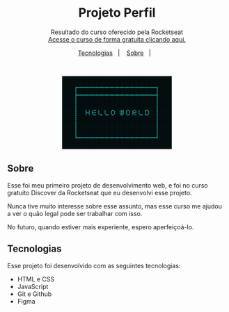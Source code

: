 <h1 align="center"> Projeto Perfil </h1>

<p align="center">Resultado do curso oferecido pela Rocketseat <br/>
<a href="https://lp.rocketseat.com.br/devlinks/inscricao?utm_source=github&utm_medium=descricao&utm_campaign=capture-devlinks&utm_term=organic&utm_content=descricao-github-mayk-brito">Acesse o curso de forma gratuita  clicando aqui.</a>
</p>

<p align="center">
  <a href="#-tecnologias">Tecnologias</a>&nbsp;&nbsp;&nbsp;|&nbsp;&nbsp;&nbsp;
  <a href="#-sobre">Sobre</a>&nbsp;&nbsp;&nbsp;|&nbsp;&nbsp;&nbsp;
</p>

<br>

<p align="center">
  <img alt="projeto_perfil" src=".github/capa.jpg" width="50%">
</p>

## Sobre

Esse foi meu primeiro projeto de desenvolvimento web, e foi no curso gratuito Discover da Rocketseat que eu desenvolvi esse projeto.

Nunca tive muito interesse sobre esse assunto, mas esse curso me ajudou a ver o quão legal pode ser trabalhar com isso.

No futuro, quando estiver mais experiente, espero aperfeiçoá-lo.

## Tecnologias

Esse projeto foi desenvolvido com as seguintes tecnologias:

- HTML e CSS
- JavaScript
- Git e Github
- Figma
